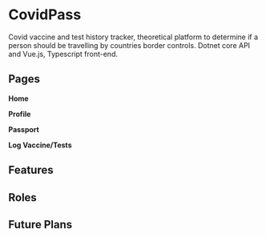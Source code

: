# CovidPass
 Covid vaccine and test history tracker, theoretical platform to determine if a person should be travelling by countries border controls. Dotnet core API and Vue.js, Typescript front-end.

## Pages
**Home**

**Profile**

**Passport**

**Log Vaccine/Tests**

## Features

## Roles

## Future Plans


